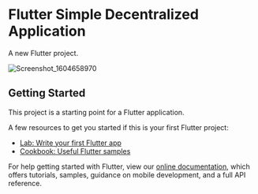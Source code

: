 # Flutter Simple Decentralized Application

A new Flutter project.

![Screenshot_1604658970](https://user-images.githubusercontent.com/54469196/98359345-6ac7ca80-206b-11eb-885d-219ec249ec58.png)


## Getting Started

This project is a starting point for a Flutter application.

A few resources to get you started if this is your first Flutter project:

- [Lab: Write your first Flutter app](https://flutter.dev/docs/get-started/codelab)
- [Cookbook: Useful Flutter samples](https://flutter.dev/docs/cookbook)

For help getting started with Flutter, view our
[online documentation](https://flutter.dev/docs), which offers tutorials,
samples, guidance on mobile development, and a full API reference.
